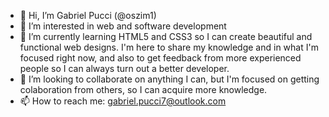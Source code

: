 - 👋 Hi, I’m Gabriel Pucci (@oszim1)
- 👀 I’m interested in web and software development
- 🌱 I’m currently learning HTML5 and CSS3 so I can create beautiful and functional web designs. I'm here to share my knowledge and in what I'm focused right now, and also to get feedback from more experienced people so I can always turn out a better developer. 
- 💞️ I’m looking to collaborate on anything I can, but I'm focused on getting colaboration from others, so I can acquire more knowledge. 
- 📫 How to reach me: gabriel.pucci7@outlook.com

<!---
oszim1/oszim1 is a ✨ special ✨ repository because its `README.md` (this file) appears on your GitHub profile.
You can click the Preview link to take a look at your changes.
--->
